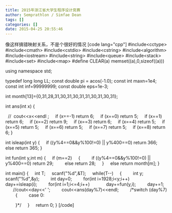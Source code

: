 ```yaml
---
title: 2015年浙江省大学生程序设计竞赛
author: Semprathlon / Simfae Dean
tags: []
categories: []
date: 2015-04-25 20:55:46
---
```

像这样搞错映射关系，不是个很好的情况
[code lang="cpp"]
#include&lt;cctype&gt;
#include&lt;cmath&gt;
#include&lt;cstdio&gt;
#include&lt;cstring&gt;
#include&lt;algorithm&gt;
#include&lt;iostream&gt;
#include&lt;string&gt;
#include&lt;queue&gt;
#include&lt;stack&gt;
#include&lt;set&gt;
#include&lt;map&gt;
#define CLEAR(a) memset((a),0,sizeof((a)))


using namespace std;


typedef long long LL;
const double pi = acos(-1.0);
const int maxn=1e4;
const int inf=99999999;
const double eps=1e-3;


int month[13]={0,31,28,31,30,31,30,31,31,30,31,30,31};


int ans(int x)
{


  //  cout&lt;&lt;x&lt;&lt;endl ;
    if (x==-1) return 6;
    if (x==0) return 5;
    if (x==1) return 6;
    if (x==2) return 9;
    if (x==3) return 6;
    if (x==4) return 5;
    if (x==5) return 5;
    if (x==6) return 5;
    if (x==7) return 5;
    if (x==8) return 6;
}


int isleap(int y)
{
    if ((y%4==0&amp;&amp;y%100!=0) || y%400==0) return 366;
    else return 365;
}


int fun(int y,int m)
{
    if (m==2)
    {
        if ((y%4==0&amp;&amp;y%100!=0) || y%400==0) return 29;
        else return 28;
    }
    else return month[m];
}


int main()
{
    int T;
    scanf(&quot;%d&quot;,&amp;T);
    while(T--)
    {
        int y;
        scanf(&quot;%d&quot;,&amp;y);
        int day=0;
        for(int i=1928;i&lt;y;i++)
            day+=isleap(i);
        for(int i=1;i&lt;=4;i++)
            day+=fun(y,i);
        day+=1;
        //cout&lt;&lt;day&lt;&lt;' ';
        cout&lt;&lt;ans(day%7)&lt;&lt;endl;
        /*switch (day%7)
        {
        case 0:


        }*/
    }
    return 0;
}
[/code]